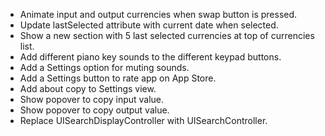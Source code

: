 - Animate input and output currencies when swap button is pressed.
- Update lastSelected attribute with current date when selected.
- Show a new section with 5 last selected currencies at top of currencies list.
- Add different piano key sounds to the different keypad buttons.
- Add a Settings option for muting sounds.
- Add a Settings button to rate app on App Store.
- Add about copy to Settings view.
- Show popover to copy input value.
- Show popover to copy output value.
- Replace UISearchDisplayController with UISearchController.
